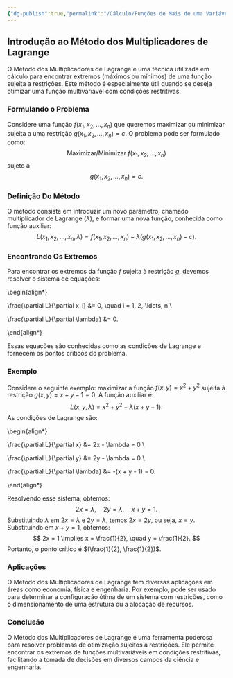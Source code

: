 ```yaml
---
{"dg-publish":true,"permalink":"/Cálculo/Funções de Mais de uma Variável/Método dos Multiplicadores de Lagrange/","dgPassFrontmatter":true,"created":"2025-05-20T13:30:13.829-03:00"}
---
```



## Introdução ao Método dos Multiplicadores de Lagrange

O Método dos Multiplicadores de Lagrange é uma técnica utilizada em cálculo para encontrar extremos (máximos ou mínimos) de uma função sujeita a restrições. Este método é especialmente útil quando se deseja otimizar uma função multivariável com condições restritivas.

### Formulando o Problema

Considere uma função $f(x_1, x_2, \ldots, x_n)$ que queremos maximizar ou minimizar sujeita a uma restrição $g(x_1, x_2, \ldots, x_n) = c$. O problema pode ser formulado como:
$$
\text{Maximizar/Minimizar } f(x_1, x_2, \ldots, x_n)
$$
sujeto a
$$
g(x_1, x_2, \ldots, x_n) = c.
$$
### Definição Do Método

O método consiste em introduzir um novo parâmetro, chamado multiplicador de Lagrange ($\lambda$), e formar uma nova função, conhecida como função auxiliar:
$$
L(x_1, x_2, \ldots, x_n, \lambda) = f(x_1, x_2, \ldots, x_n) - \lambda (g(x_1, x_2, \ldots, x_n) - c).
$$
### Encontrando Os Extremos

Para encontrar os extremos da função $f$ sujeita à restrição $g$, devemos resolver o sistema de equações:

\begin{align*}

\frac{\partial L}{\partial x_i} &= 0, \quad i = 1, 2, \ldots, n \\

\frac{\partial L}{\partial \lambda} &= 0.

\end{align*}

Essas equações são conhecidas como as condições de Lagrange e fornecem os pontos críticos do problema.

### Exemplo

Considere o seguinte exemplo: maximizar a função $f(x, y) = x^2 + y^2$ sujeita à restrição $g(x, y) = x + y - 1 = 0$. A função auxiliar é:
$$
L(x, y, \lambda) = x^2 + y^2 - \lambda (x + y - 1).
$$
As condições de Lagrange são:

\begin{align*}

\frac{\partial L}{\partial x} &= 2x - \lambda = 0 \\

\frac{\partial L}{\partial y} &= 2y - \lambda = 0 \\

\frac{\partial L}{\partial \lambda} &= -(x + y - 1) = 0.

\end{align*}

Resolvendo esse sistema, obtemos:
$$
2x = \lambda, \quad 2y = \lambda, \quad x + y = 1.
$$
Substituindo $\lambda$ em $2x = \lambda$ e $2y = \lambda$, temos $2x = 2y$, ou seja, $x = y$. Substituindo em $x + y = 1$, obtemos:
$$
2x = 1 \implies x = \frac{1}{2}, \quad y = \frac{1}{2}.
$$
Portanto, o ponto crítico é $(\frac{1}{2}, \frac{1}{2})$.

### Aplicações

O Método dos Multiplicadores de Lagrange tem diversas aplicações em áreas como economia, física e engenharia. Por exemplo, pode ser usado para determinar a configuração ótima de um sistema com restrições, como o dimensionamento de uma estrutura ou a alocação de recursos.

### Conclusão

O Método dos Multiplicadores de Lagrange é uma ferramenta poderosa para resolver problemas de otimização sujeitos a restrições. Ele permite encontrar os extremos de funções multivariáveis em condições restritivas, facilitando a tomada de decisões em diversos campos da ciência e engenharia.

